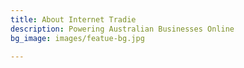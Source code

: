 ```yaml
---
title: About Internet Tradie
description: Powering Australian Businesses Online
bg_image: images/featue-bg.jpg

---
```

